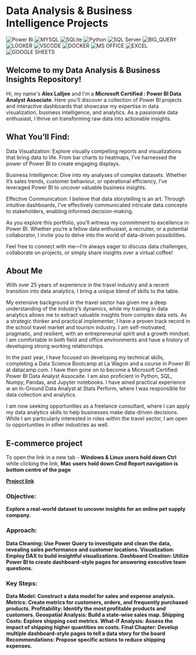 # Data Analysis & Business Intelligence Projects
![Power Bi](https://img.shields.io/badge/power_bi-F2C811?style=for-the-badge&logo=powerbi&logoColor=black)
![MYSQL](https://img.shields.io/badge/MySQL-00000F?style=for-the-badge&logo=mysql&logoColor=white)
![SQLite](https://img.shields.io/badge/SQLite-07405E?style=for-the-badge&logo=sqlite&logoColor=white)
![Python](https://img.shields.io/badge/Python-3776AB?style=for-the-badge)
![SQL Server](https://img.shields.io/badge/Microsoft_SQL_Server-CC2927?style=for-the-badge&logo=microsoft-sql-server&logoColor=white)
![BIG_QUERY](https://img.shields.io/badge/Google_BigQuery-669DF6?style=for-the-badge)
![LOOKER](https://img.shields.io/badge/Google_Looker-4285F4?style=for-the-badge)
![VSCODE](https://img.shields.io/badge/VSCode-0078D4?style=for-the-badge&logo=visual%20studio%20code&logoColor=white)
![DOCKER](https://img.shields.io/badge/Docker-2496ED?style=for-the-badge)
![MS OFFICE](https://img.shields.io/badge/Microsoft_Office-D83B01?style=for-the-badge&logo=microsoft-office&logoColor=white)
![EXCEL](https://img.shields.io/badge/Microsoft_Excel-217346?style=for-the-badge&logo=microsoft-excel&logoColor=white)
![GOOGLE SHEETS](https://img.shields.io/badge/Google%20Sheets-34A853?style=for-the-badge&logo=google-sheets&logoColor=white)




## Welcome to my Data Analysis & Business Insights Repository!

Hi, my name's <strong>Alex Lalljee</strong> and I'm a <strong>Microsoft Certified : Power BI Data Analyst Associate</strong>. Here you’ll discover a collection of Power BI projects and interactive dashboards that showcase my expertise in data visualization, business intelligence, and analytics. As a passionate data enthusiast, I thrive on transforming raw data into actionable insights.

## What You’ll Find:
Data Visualization: Explore visually compelling reports and visualizations that bring data to life. From bar charts to heatmaps, I’ve harnessed the power of Power BI to create engaging displays.

Business Intelligence: Dive into my analyses of complex datasets. Whether it’s sales trends, customer behaviour, or operational efficiency, I’ve leveraged Power BI to uncover valuable business insights.

Effective Communication: I believe that data storytelling is an art. Through intuitive dashboards, I’ve effectively communicated intricate data concepts to stakeholders, enabling informed decision-making.

As you explore this portfolio, you’ll witness my commitment to excellence in Power BI. Whether you’re a fellow data enthusiast, a recruiter, or a potential collaborator, I invite you to delve into the world of data-driven possibilities.

Feel free to connect with me—I’m always eager to discuss data challenges, collaborate on projects, or simply share insights over a virtual coffee!

## About Me
With over 25 years of experience in the travel industry and a recent transition into data analytics, I bring a unique blend of skills to the table.

My extensive background in the travel sector has given me a deep understanding of the industry’s dynamics, while my training in data analytics allows me to extract valuable insights from complex data sets. As a strategic thinker and practical implementer, I have a proven track record in the school travel market and tourism industry. I am self-motivated, pragmatic, and resilient, with an entrepreneurial spirit and a growth mindset. I am comfortable in both field and office environments and have a history of developing strong working relationships.

In the past year, I have focused on developing my technical skills, completing a Data Science Bootcamp at La Wagon and a course in Power BI at datacamp.com. I have then gone on to become a Microsoft Certified: Power BI Data Analyst Assocaite. I am also proficient in Python, SQL, Numpy, Pandas, and Jupyter notebooks. I have ained practical experience w an In-Ground Data Analyst at Stats Perform, where I was responsible for data collection and analytics.

I am now seeking opportunities as a freelance consultant, where I can apply my data analytics skills to help businesses make data-driven decisions. While I am particularly interested in roles within the travel sector, I am open to opportunities in other industries as well.


## E-commerce project

To open the link in a new tab - <b>Windows & Linux users hold down Ctrl</b> while clicking the link, <b>Mac users hold down Cmd</b>
<b>Report navigation is bottom centre of the page<b/>

<a href="https://app.powerbi.com/view?r=eyJrIjoiYWFlYzdmMmUtNjcxNy00OTY2LTkwMWUtNGFiZjAzNGNmN2FkIiwidCI6IjIyNWYzMWU3LThlMTMtNGJmOC1iNzViLTY2ZjcxMGFjMjYyMiJ9" target="_blank" rel="noopener noreferrer">Project link</a>

### Objective:
Explore a real-world dataset to uncover insights for an online pet supply company.

### Approach:
Data Cleaning: Use Power Query to investigate and clean the data, revealing sales performance and customer locations.
Visualization: Employ DAX to build insightful visualizations.
Dashboard Creation: Utilize Power BI to create dashboard-style pages for answering executive team questions.

### Key Steps:
Data Model: Construct a data model for sales and expense analysis.
Metrics: Create metrics for customers, orders, and frequently purchased products.
Profitability: Identify the most profitable products and customers.
Geospatial Analysis: Build a state-wise sales map.
Shipping Costs: Explore shipping cost metrics.
What-If Analysis: Assess the impact of shipping higher quantities on costs.
Final Chapter: Develop multiple dashboard-style pages to tell a data story for the board
Recommendations: Propose specific actions to reduce shipping expenses.
